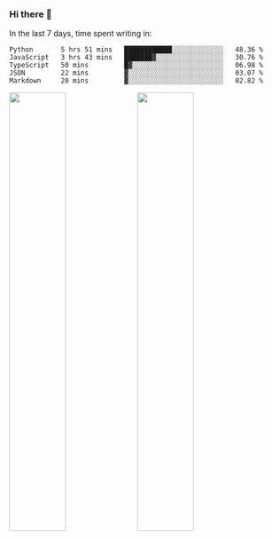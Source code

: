 ### Hi there 👋

In the last 7 days, time spent writing in:

<!--START_SECTION:waka-->
```text
Python       5 hrs 51 mins   ████████████░░░░░░░░░░░░░   48.36 % 
JavaScript   3 hrs 43 mins   ███████▓░░░░░░░░░░░░░░░░░   30.76 % 
TypeScript   50 mins         █▓░░░░░░░░░░░░░░░░░░░░░░░   06.98 % 
JSON         22 mins         ▓░░░░░░░░░░░░░░░░░░░░░░░░   03.07 % 
Markdown     20 mins         ▓░░░░░░░░░░░░░░░░░░░░░░░░   02.82 % 
```
<!--END_SECTION:waka-->

<img src="https://wakatime.com/share/@jimtje/5d0c92de-08f8-4a72-8f2f-6a9693d1e318.svg" width=45% height=45%> <img src="https://wakatime.com/share/@jimtje/501498ae-bda5-4da7-a89d-b40bcdd5556d.svg" width=45% height=45%>
